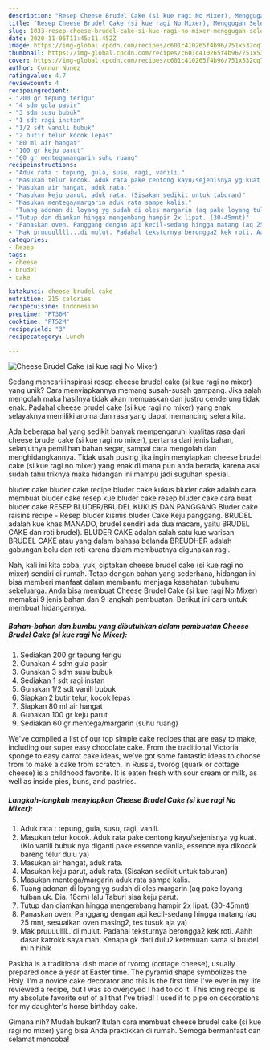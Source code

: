 ```yaml
---
description: "Resep Cheese Brudel Cake (si kue ragi No Mixer), Menggugah Selera"
title: "Resep Cheese Brudel Cake (si kue ragi No Mixer), Menggugah Selera"
slug: 1033-resep-cheese-brudel-cake-si-kue-ragi-no-mixer-menggugah-selera
date: 2020-11-06T11:45:11.452Z
image: https://img-global.cpcdn.com/recipes/c601c410265f4b96/751x532cq70/cheese-brudel-cake-si-kue-ragi-no-mixer-foto-resep-utama.jpg
thumbnail: https://img-global.cpcdn.com/recipes/c601c410265f4b96/751x532cq70/cheese-brudel-cake-si-kue-ragi-no-mixer-foto-resep-utama.jpg
cover: https://img-global.cpcdn.com/recipes/c601c410265f4b96/751x532cq70/cheese-brudel-cake-si-kue-ragi-no-mixer-foto-resep-utama.jpg
author: Connor Nunez
ratingvalue: 4.7
reviewcount: 4
recipeingredient:
- "200 gr tepung terigu"
- "4 sdm gula pasir"
- "3 sdm susu bubuk"
- "1 sdt ragi instan"
- "1/2 sdt vanili bubuk"
- "2 butir telur kocok lepas"
- "80 ml air hangat"
- "100 gr keju parut"
- "60 gr mentegamargarin suhu ruang"
recipeinstructions:
- "Aduk rata : tepung, gula, susu, ragi, vanili."
- "Masukan telur kocok. Aduk rata pake centong kayu/sejenisnya yg kuat. (Klo vanili bubuk nya diganti pake essence vanila, essence nya dikocok bareng telur dulu ya)"
- "Masukan air hangat, aduk rata."
- "Masukan keju parut, aduk rata. (Sisakan sedikit untuk taburan)"
- "Masukan mentega/margarin aduk rata sampe kalis."
- "Tuang adonan di loyang yg sudah di oles margarin (aq pake loyang tulban uk. Dia. 18cm) lalu Taburi sisa keju parut."
- "Tutup dan diamkan hingga mengembang hampir 2x lipat. (30-45mnt)"
- "Panaskan oven. Panggang dengan api kecil-sedang hingga matang (aq 25 mnt, sesuaikan oven masing2, tes tusuk aja ya)"
- "Mak pruuuullll...di mulut. Padahal teksturnya berongga2 kek roti. Aahh dasar katrokk saya mah. Kenapa gk dari dulu2 ketemuan sama si brudel ini hihihik"
categories:
- Resep
tags:
- cheese
- brudel
- cake

katakunci: cheese brudel cake 
nutrition: 215 calories
recipecuisine: Indonesian
preptime: "PT30M"
cooktime: "PT52M"
recipeyield: "3"
recipecategory: Lunch

---
```



![Cheese Brudel Cake (si kue ragi No Mixer)](https://img-global.cpcdn.com/recipes/c601c410265f4b96/751x532cq70/cheese-brudel-cake-si-kue-ragi-no-mixer-foto-resep-utama.jpg)

Sedang mencari inspirasi resep cheese brudel cake (si kue ragi no mixer) yang unik? Cara menyiapkannya memang susah-susah gampang. Jika salah mengolah maka hasilnya tidak akan memuaskan dan justru cenderung tidak enak. Padahal cheese brudel cake (si kue ragi no mixer) yang enak selayaknya memiliki aroma dan rasa yang dapat memancing selera kita.

Ada beberapa hal yang sedikit banyak mempengaruhi kualitas rasa dari cheese brudel cake (si kue ragi no mixer), pertama dari jenis bahan, selanjutnya pemilihan bahan segar, sampai cara mengolah dan menghidangkannya. Tidak usah pusing jika ingin menyiapkan cheese brudel cake (si kue ragi no mixer) yang enak di mana pun anda berada, karena asal sudah tahu triknya maka hidangan ini mampu jadi suguhan spesial.

bluder cake bluder cake recipe bluder cake kukus bluder cake adalah cara membuat bluder cake resep kue bluder cake resep bluder cake cara buat bluder cake RESEP BLUDER/BRUDEL KUKUS DAN PANGGANG Bluder cake raisins recipe - Resep bluder kismis bluder Cake Keju panggang. BRUDEL adalah kue khas MANADO, brudel sendiri ada dua macam, yaitu BRUDEL CAKE dan roti brudel). BLUDER CAKE adalah salah satu kue warisan BRUDEL CAKE atau yang dalam bahasa belanda BREUDHER adalah gabungan bolu dan roti karena dalam membuatnya digunakan ragi.


Nah, kali ini kita coba, yuk, ciptakan cheese brudel cake (si kue ragi no mixer) sendiri di rumah. Tetap dengan bahan yang sederhana, hidangan ini bisa memberi manfaat dalam membantu menjaga kesehatan tubuhmu sekeluarga. Anda bisa membuat Cheese Brudel Cake (si kue ragi No Mixer) memakai 9 jenis bahan dan 9 langkah pembuatan. Berikut ini cara untuk membuat hidangannya.

<!--inarticleads1-->

##### Bahan-bahan dan bumbu yang dibutuhkan dalam pembuatan Cheese Brudel Cake (si kue ragi No Mixer):

1. Sediakan 200 gr tepung terigu
1. Gunakan 4 sdm gula pasir
1. Gunakan 3 sdm susu bubuk
1. Sediakan 1 sdt ragi instan
1. Gunakan 1/2 sdt vanili bubuk
1. Siapkan 2 butir telur, kocok lepas
1. Siapkan 80 ml air hangat
1. Gunakan 100 gr keju parut
1. Sediakan 60 gr mentega/margarin (suhu ruang)


We&#39;ve compiled a list of our top simple cake recipes that are easy to make, including our super easy chocolate cake. From the traditional Victoria sponge to easy carrot cake ideas, we&#39;ve got some fantastic ideas to choose from to make a cake from scratch. In Russia, tvorog (quark or cottage cheese) is a childhood favorite. It is eaten fresh with sour cream or milk, as well as inside pies, buns, and pastries. 

<!--inarticleads2-->

##### Langkah-langkah menyiapkan Cheese Brudel Cake (si kue ragi No Mixer):

1. Aduk rata : tepung, gula, susu, ragi, vanili.
1. Masukan telur kocok. Aduk rata pake centong kayu/sejenisnya yg kuat. (Klo vanili bubuk nya diganti pake essence vanila, essence nya dikocok bareng telur dulu ya)
1. Masukan air hangat, aduk rata.
1. Masukan keju parut, aduk rata. (Sisakan sedikit untuk taburan)
1. Masukan mentega/margarin aduk rata sampe kalis.
1. Tuang adonan di loyang yg sudah di oles margarin (aq pake loyang tulban uk. Dia. 18cm) lalu Taburi sisa keju parut.
1. Tutup dan diamkan hingga mengembang hampir 2x lipat. (30-45mnt)
1. Panaskan oven. Panggang dengan api kecil-sedang hingga matang (aq 25 mnt, sesuaikan oven masing2, tes tusuk aja ya)
1. Mak pruuuullll...di mulut. Padahal teksturnya berongga2 kek roti. Aahh dasar katrokk saya mah. Kenapa gk dari dulu2 ketemuan sama si brudel ini hihihik


Paskha is a traditional dish made of tvorog (cottage cheese), usually prepared once a year at Easter time. The pyramid shape symbolizes the Holy. I&#39;m a novice cake decorator and this is the first time I&#39;ve ever in my life reviewed a recipe, but I was so overjoyed I had to do it. This icing recipe is my absolute favorite out of all that I&#39;ve tried! I used it to pipe on decorations for my daughter&#39;s horse birthday cake. 

Gimana nih? Mudah bukan? Itulah cara membuat cheese brudel cake (si kue ragi no mixer) yang bisa Anda praktikkan di rumah. Semoga bermanfaat dan selamat mencoba!
